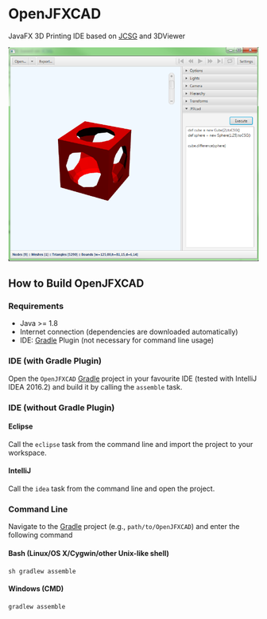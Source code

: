 # OpenJFXCAD
JavaFX 3D Printing IDE based on [JCSG](https://github.com/miho/JCSG) and 3DViewer

![](src/site/img/Screenshot_20.png)
## How to Build OpenJFXCAD

### Requirements

- Java >= 1.8
- Internet connection (dependencies are downloaded automatically)
- IDE: [Gradle](http://www.gradle.org/) Plugin (not necessary for command line usage)

### IDE (with Gradle Plugin)

Open the `OpenJFXCAD` [Gradle](http://www.gradle.org/) project in your favourite IDE (tested with IntelliJ IDEA 2016.2) and build it
by calling the `assemble` task.

### IDE (without Gradle Plugin)

#### Eclipse

Call the `eclipse` task from the command line and import the project to your workspace.

#### IntelliJ

Call the `idea` task from the command line and open the project.

### Command Line

Navigate to the [Gradle](http://www.gradle.org/) project (e.g., `path/to/OpenJFXCAD`) and enter the following command

#### Bash (Linux/OS X/Cygwin/other Unix-like shell)

    sh gradlew assemble
    
#### Windows (CMD)

    gradlew assemble

